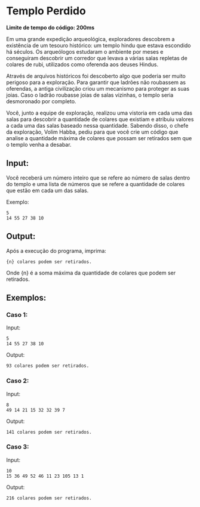 # Templo Perdido

**Limite de tempo do código: 200ms**

Em uma grande expedição arqueológica, exploradores descobrem a existência de um tesouro histórico: um templo hindu que estava escondido há séculos. Os arqueólogos estudaram o ambiente por meses e conseguiram descobrir um corredor que levava a várias salas repletas de colares de rubi, utilizados como oferenda aos deuses Hindus.

Através de arquivos históricos foi descoberto algo que poderia ser muito perigoso para a exploração. Para garantir que ladrões não roubassem as oferendas, a antiga civilização criou um mecanismo para proteger as suas joias. Caso o ladrão roubasse joias de salas vizinhas, o templo seria desmoronado por completo.

Você, junto a equipe de exploração, realizou uma vistoria em cada uma das salas para descobrir a quantidade de colares que existiam e atribuiu valores a cada uma das salas baseado nessa quantidade. Sabendo disso, o chefe da exploração, Volim Habba, pediu para que você crie um código que analise a quantidade máxima de colares que possam ser retirados sem que o templo venha a desabar.

## Input:

Você receberá um número inteiro que se refere ao número de salas dentro do templo e uma lista de números que se refere a quantidade de colares que estão em cada um das salas.

Exemplo:

```
5
14 55 27 38 10
```

## Output:

Após a execução do programa, imprima:

```
{n} colares podem ser retirados.
```

Onde {n} é a soma máxima da quantidade de colares que podem ser retirados.

## Exemplos:

### Caso 1:

Input:
```
5
14 55 27 38 10
```

Output:
```
93 colares podem ser retirados.
```

### Caso 2:

Input:
```
8
49 14 21 15 32 32 39 7
```

Output:
```
141 colares podem ser retirados.
```

### Caso 3:

Input:
```
10
15 36 49 52 46 11 23 105 13 1
```

Output:
```
216 colares podem ser retirados.
```
